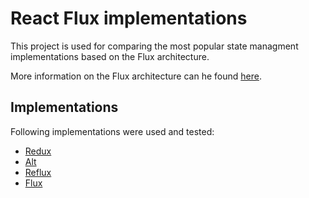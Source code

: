 # React Flux implementations

This project is used for comparing the most popular state managment implementations based on the Flux architecture.

More information on the Flux architecture can he found [here](https://facebook.github.io/flux/).

## Implementations

Following implementations were used and tested:

- [Redux](https://github.com/reactjs/redux)
- [Alt](https://github.com/goatslacker/alt)
- [Reflux](https://github.com/reflux/refluxjs)
- [Flux](https://github.com/facebook/flux)
